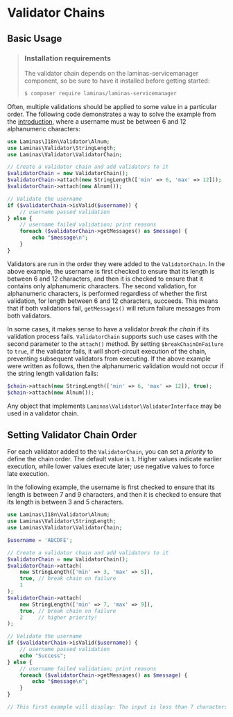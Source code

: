 # Validator Chains

## Basic Usage

> ### Installation requirements
>
> The validator chain depends on the laminas-servicemanager component, so be sure
> to have it installed before getting started:
>
> ```bash
> $ composer require laminas/laminas-servicemanager
> ```

Often, multiple validations should be applied to some value in a particular
order. The following code demonstrates a way to solve the example from the
[introduction](intro.md), where a username must be between 6 and 12 alphanumeric
characters:

```php
use Laminas\I18n\Validator\Alnum;
use Laminas\Validator\StringLength;
use Laminas\Validator\ValidatorChain;

// Create a validator chain and add validators to it
$validatorChain = new ValidatorChain();
$validatorChain->attach(new StringLength(['min' => 6, 'max' => 12]));
$validatorChain->attach(new Alnum());

// Validate the username
if ($validatorChain->isValid($username)) {
    // username passed validation
} else {
    // username failed validation; print reasons
    foreach ($validatorChain->getMessages() as $message) {
        echo "$message\n";
    }
}
```

Validators are run in the order they were added to the `ValidatorChain`. In the
above example, the username is first checked to ensure that its length is
between 6 and 12 characters, and then it is checked to ensure that it contains
only alphanumeric characters. The second validation, for alphanumeric
characters, is performed regardless of whether the first validation, for length
between 6 and 12 characters, succeeds. This means that if both validations fail,
`getMessages()` will return failure messages from both validators.

In some cases, it makes sense to have a validator *break the chain* if its
validation process fails. `ValidatorChain` supports such use cases with the
second parameter to the `attach()` method. By setting `$breakChainOnFailure` to
`true`, if the validator fails, it will short-circuit execution of the chain,
preventing subsequent validators from executing.  If the above example were
written as follows, then the alphanumeric validation would not occur if the
string length validation fails:

```php
$chain->attach(new StringLength(['min' => 6, 'max' => 12]), true);
$chain->attach(new Alnum());
```

Any object that implements `Laminas\Validator\ValidatorInterface` may be used in a
validator chain.

## Setting Validator Chain Order

For each validator added to the `ValidatorChain`, you can set a *priority* to
define the chain order. The default value is `1`. Higher values indicate earlier
execution, while lower values execute later; use negative values to force late
execution.

In the following example, the username is first checked to ensure that its
length is between 7 and 9 characters, and then it is checked to ensure that its
length is between 3 and 5 characters.

```php
use Laminas\I18n\Validator\Alnum;
use Laminas\Validator\StringLength;
use Laminas\Validator\ValidatorChain;

$username = 'ABCDFE';

// Create a validator chain and add validators to it
$validatorChain = new ValidatorChain();
$validatorChain->attach(
    new StringLength(['min' => 3, 'max' => 5]),
    true, // break chain on failure
    1
);
$validatorChain->attach(
    new StringLength(['min' => 7, 'max' => 9]),
    true, // break chain on failure
    2     // higher priority!
);

// Validate the username
if ($validatorChain->isValid($username)) {
    // username passed validation
    echo "Success";
} else {
    // username failed validation; print reasons
    foreach ($validatorChain->getMessages() as $message) {
        echo "$message\n";
    }
}

// This first example will display: The input is less than 7 characters long
```
